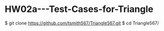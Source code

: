 # HW02a---Test-Cases-for-Triangle

$ git clone https://github.com/tsmith567/Triangle567.git
$ cd Triangle567/
